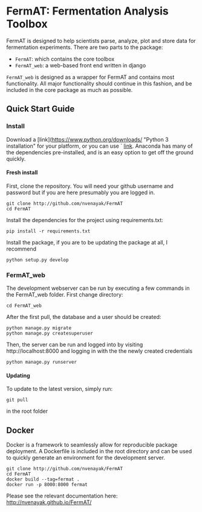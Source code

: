 FermAT: Fermentation Analysis Toolbox
=====================================
FermAT is designed to help scientists parse, analyze, plot and store data for fermentation experiments.
There are two parts to the package:

- `FermAT`: which contains the core toolbox
- `FermAT_web`: a web-based front end written in django

`FermAT_web` is designed as a wrapper for FermAT and contains most functionality. All major functionality should continue in this fashion, and be
included in the core package as much as possible.

## Quick Start Guide
### Install
Download a [link](https://www.python.org/downloads/ "Python 3 installation" for your platform, 
or you can use ` [link](https://www.continuum.io/downloads "Anaconda"). Anaconda has many of the dependencies pre-installed,
and is an easy option to get off the ground quickly. 

#### Fresh install
First, clone the repository. You will need your github username and password but if you are here presumably you are logged in.
    
    git clone http://github.com/nvenayak/FermAT
    cd FermAT

Install the dependencies for the project using requirements.txt:
	
	pip install -r requirements.txt

Install the package, if you are to be updating the package at all, I recommend

    python setup.py develop

### FermAT_web
The development webserver can be run by executing a few commands in the FermAT_web folder.
First change directory:

    cd FermAT_web

After the first pull, the database and a user should be created:

    python manage.py migrate
    python manage.py createsuperuser

Then, the server can be run and logged into by visiting http://localhost:8000 and logging in with the the newly created credentials

    python manage.py runserver

#### Updating
To update to the latest version, simply run:
    
    git pull
    
in the root folder

## Docker
Docker is a framework to seamlessly allow for reproducible package deployment.
A Dockerfile is included in the root directory and can be used to quickly generate an environment for the development server.

    git clone http://github.com/nvenayak/FermAT
    cd FermAT
    docker build --tag=fermat .
    docker run -p 8000:8000 fermat



Please see the relevant documentation here: http://nvenayak.github.io/FermAT/